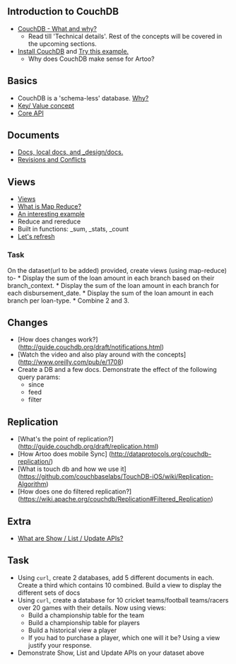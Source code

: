 ## Introduction to CouchDB
* [CouchDB - What and why?](http://www.infoq.com/articles/apache-couchdb-the-definitive-introduction)
	 * Read till 'Technical details'. Rest of the concepts will be covered in the upcoming sections.
* [Install CouchDB](http://couchdb.apache.org/) and [Try this example.](http://guide.couchdb.org/draft/tour.html#go)
	 * Why does CouchDB make sense for Artoo?

## Basics
* CouchDB is a 'schema-less' database. [Why?](http://www.thegeekstuff.com/2014/01/sql-vs-nosql-db/)
* [Key/ Value concept](https://wiki.apache.org/couchdb/Introduction_to_CouchDB_views#Keys_and_values)
* [Core API](http://guide.couchdb.org/draft/api.html#api)

## Documents
* [Docs, local docs, and _design/docs.](http://guide.couchdb.org/draft/design.html#design)
* [Revisions and Conflicts](http://guide.couchdb.org/draft/conflicts.html#conflicts)

## Views
* [Views](http://couchdb.readthedocs.org/en/1.6.1/api/ddoc/views.html#view-options)
* [What is Map Reduce?](http://www.slideshare.net/okurow/couchdb-mapreduce-13321353)
* [An interesting example](http://stevekrenzel.com/finding-friends-with-mapreduce)
* Reduce and rereduce
* Built in functions: _sum, _stats, _count
* [Let's refresh](http://www.relaxed.tv/#video/0e0aad9d3ff48ed9d29fe32b7918468a)

### Task
On the dataset(url to be added) provided, create views (using map-reduce) to-
    * Display the sum of the loan amount in each branch based on their branch_context.
    * Display the sum of the loan amount in each branch for each disbursement_date.
    * Display the sum of the loan amount in each branch per loan-type.
    * Combine 2 and 3.

## Changes
* [How does changes work?] (http://guide.couchdb.org/draft/notifications.html)
* [Watch the video and also play around with the concepts] (http://www.oreilly.com/pub/e/1708)
* Create a DB and a few docs. Demonstrate the effect of the following query params:
	* since
	* feed
	* filter

## Replication
* [What's the point of replication?] (http://guide.couchdb.org/draft/replication.html)
* [How Artoo does mobile Sync] (http://dataprotocols.org/couchdb-replication/)
* [What is touch db and how we use it] (https://github.com/couchbaselabs/TouchDB-iOS/wiki/Replication-Algorithm)
* [How does one do filtered replication?] (https://wiki.apache.org/couchdb/Replication#Filtered_Replication)

## Extra
* [What are Show / List / Update APIs?](http://docs.couchdb.org/en/latest/couchapp/ddocs.html#show-functions)

## Task
* Using `curl`, create 2 databases, add 5 different documents in each. Create a third which contains 10 combined. Build a view to display the different sets of docs
* Using `curl`, create a database for 10 cricket teams/football teams/racers over 20 games with their details. Now using views:
	* Build a championship table for the team
	* Build a championship table for players
	* Build a historical view a player
	* If you had to purchase a player, which one will it be? Using a view justify your response.
* Demonstrate Show, List and Update APIs on your dataset above

